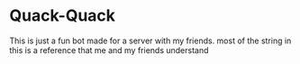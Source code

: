 # Quack-Quack
This is just a fun bot made for a server with my friends. most of the string in this is a reference that me and my friends understand
